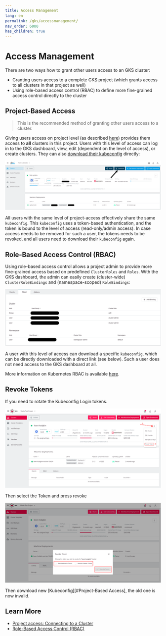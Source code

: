 ```yaml
---
title: Access Management
lang: en
permalink: /gks/accessmanagement/
nav_order: 6000
has_children: true
---
```

# Access Management

There are two ways how to grant other users access to an GKS cluster:

* Granting users access to a complete GKS project (which grants access to all clusters in that project as well)
* Using role-based access control (RBAC) to define more fine-grained access control directly to the cluster

## Project-Based Access

> This is the recommended method of granting other users access to a cluster.

Giving users access on project level (as described [here](/gks/managingprojects/creatingaproject)) provides them access to **all** clusters in this project. Users with this level of access can log in to the GKS dashboard, view, edit (dependent on the level of access), or create clusters. They can also [download their kubeconfig](connectingtoacluster/) directly:

![Download kubeconfig](download_kubeconfig.png)

All users with the same level of project-access effectively share the same `kubeconfig`. This `kubeconfig` uses a token-based authentication, and the token is bound to the level of access (read-only/admin access). In case access needs to be removed for such a user, the tokens needs to be revoked, and all users need to download their `kubeconfig` again.

## Role-Based Access Control (RBAC)

Using role-based access control allows a project admin to provide more fine-grained access based on predefined `ClusterRoles` and `Roles`. With the GKS dashboard, the admin can easily create (cluster-wide) `ClusterRoleBindings` and (namespace-scoped) `RoleBindings`:

![RBAC option](rbac.png)

A user with this level of access can download a specific `kubeconfig`, which can be directly downloaded with a direct link (see below). Such a user does not need access to the GKS dashboard at all.

More information on Kubernetes RBAC is available [here](https://kubernetes.io/docs/reference/access-authn-authz/rbac/).

## Revoke Tokens

If you need to rotate the Kubeconfig Login tokens.

![Revoke Menu](revoke-token-menu.png)

Then select the Token and press revoke

![Revoke Popup](revoke.png)

Then download new [Kubeconfig][#Project-Based Access], the old one is now invalid.

## Learn More

* [Project access: Connecting to a Cluster](/gks/accessmanagement/connectingtoacluster/)
* [Role-Based Access Control (RBAC)](/gks/accessmanagement/usingrbac/)
